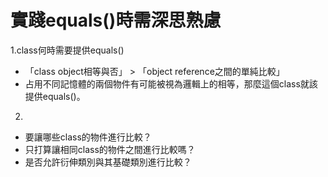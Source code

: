 # 實踐equals()時需深思熟慮

1.class何時需要提供equals()

- 「class object相等與否」 > 「object reference之間的單純比較」
- 占用不同記憶體的兩個物件有可能被視為邏輯上的相等，那麼這個class就該提供equals()。

2.

- 要讓哪些class的物件進行比較？
- 只打算讓相同class的物件之間進行比較嗎？
- 是否允許衍伸類別與其基礎類別進行比較？